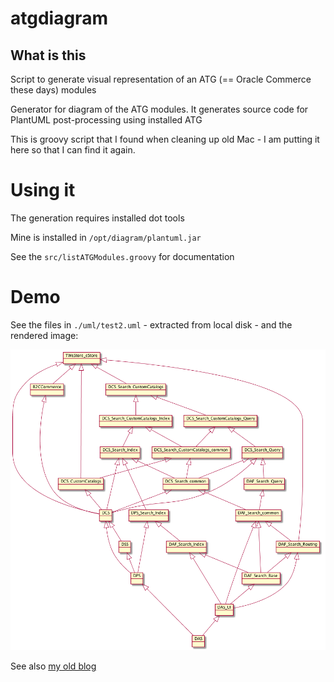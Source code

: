 # atgdiagram

## What is this

Script to generate visual representation of an ATG (== Oracle Commerce these days) modules

Generator for diagram of the ATG modules. It generates source code for PlantUML post-processing using installed ATG

This is groovy script that I found when cleaning up old Mac - I am putting it here so that I can find it again.

# Using it

The generation requires installed dot tools

Mine is installed in `/opt/diagram/plantuml.jar`

See the `src/listATGModules.groovy` for documentation

# Demo

See the files in `./uml/test2.uml` - extracted from local disk - and the rendered image:

![](/uml/test2.png)


See also [my old blog](http://www.miroadamy.com/posts/2018-11-04-atg-repo-visualizer/)
